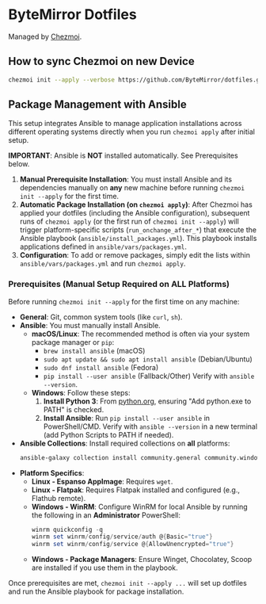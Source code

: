 # ByteMirror Dotfiles

Managed by [Chezmoi](https://chezmoi.io).

## How to sync Chezmoi on new Device

```bash
chezmoi init --apply --verbose https://github.com/ByteMirror/dotfiles.git
```

## Package Management with Ansible

This setup integrates Ansible to manage application installations across different operating systems directly when you run `chezmoi apply` after initial setup.

**IMPORTANT**: Ansible is **NOT** installed automatically. See Prerequisites below.

1.  **Manual Prerequisite Installation**: You must install Ansible and its dependencies manually on **any** new machine before running `chezmoi init --apply` for the first time.
2.  **Automatic Package Installation (on `chezmoi apply`)**: After Chezmoi has applied your dotfiles (including the Ansible configuration), subsequent runs of `chezmoi apply` (or the first run of `chezmoi init --apply`) will trigger platform-specific scripts (`run_onchange_after_*`) that execute the Ansible playbook (`ansible/install_packages.yml`). This playbook installs applications defined in `ansible/vars/packages.yml`.
3.  **Configuration**: To add or remove packages, simply edit the lists within `ansible/vars/packages.yml` and run `chezmoi apply`.

### Prerequisites (Manual Setup Required on ALL Platforms)

Before running `chezmoi init --apply` for the first time on any machine:

*   **General**: Git, common system tools (like `curl`, `sh`).
*   **Ansible**: You must manually install Ansible.
    *   **macOS/Linux**: The recommended method is often via your system package manager or `pip`:
        *   `brew install ansible` (macOS)
        *   `sudo apt update && sudo apt install ansible` (Debian/Ubuntu)
        *   `sudo dnf install ansible` (Fedora)
        *   `pip install --user ansible` (Fallback/Other)
        Verify with `ansible --version`.
    *   **Windows**: Follow these steps:
        1.  **Install Python 3**: From [python.org](https://www.python.org/downloads/windows/), ensuring "Add python.exe to PATH" is checked.
        2.  **Install Ansible**: Run `pip install --user ansible` in PowerShell/CMD. Verify with `ansible --version` in a new terminal (add Python Scripts to PATH if needed).
*   **Ansible Collections**: Install required collections on **all** platforms:
    ```bash
    ansible-galaxy collection install community.general community.windows
    ```
*   **Platform Specifics**:
    *   **Linux - Espanso AppImage**: Requires `wget`.
    *   **Linux - Flatpak**: Requires Flatpak installed and configured (e.g., Flathub remote).
    *   **Windows - WinRM**: Configure WinRM for local Ansible by running the following in an **Administrator** PowerShell:
        ```powershell
        winrm quickconfig -q
        winrm set winrm/config/service/auth @{Basic="true"}
        winrm set winrm/config/service @{AllowUnencrypted="true"}
        ```
    *   **Windows - Package Managers**: Ensure Winget, Chocolatey, Scoop are installed if you use them in the playbook.

Once prerequisites are met, `chezmoi init --apply ...` will set up dotfiles and run the Ansible playbook for package installation. 
